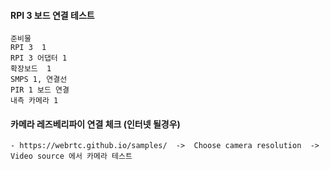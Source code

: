 #### RPI 3 보드 연결 테스트
```less
준비물
RPI 3  1
RPI 3 어댑터 1
확장보드  1
SMPS 1, 연결선
PIR 1 보드 연결
내측 카메라 1
```

#### 카메라 레즈베리파이 연결 체크 (인터넷 될경우)
```less
- https://webrtc.github.io/samples/  ->  Choose camera resolution  ->  Video source 에서 카메라 테스트
```


























